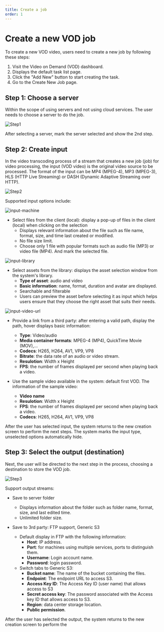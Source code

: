```yaml
---
title: Create a job
order: 1
---
```


# Create a new VOD job

To create a new VOD video, users need to create a new job by following these steps:

1. Visit the Video on Demand (VOD) dashboard.
2. Displays the default task list page.
3. Click the "Add New" button to start creating the task.
4. Go to the Create New Job page.

## Step 1: Choose a server

Within the scope of using servers and not using cloud services. The user needs to choose a server to do the job.

![Step1](/images/media-vod/job-management/create-step-1.png)

After selecting a server, mark the server selected and show the 2nd step.

## Step 2: Create input

In the video transcoding process of a stream that creates a new job (job) for video processing, the input (VOD video) is the original video source to be processed. The format of the input can be MP4 (MPEG-4), MP3 (MPEG-3), HLS (HTTP Live Streaming) or DASH (Dynamic Adaptive Streaming over HTTP).

![Step2](/images/media-vod/job-management/create-step-2.png)

Supported input options include:

![input-machine](/images/media-vod/job-management/input-machine.png)

- Select files from the client (local): display a pop-up of files in the client (local) when clicking on the selection
  - Displays relevant information about the file such as file name, format, size, and time last created or modified.
  - No file size limit.
  - Choose only 1 file with popular formats such as audio file (MP3) or video file (MP4). And mark the selected file.

![input-library](/images/media-vod/job-management/input-library.png)

- Select assets from the library: displays the asset selection window from the system's library.
  - **Type of asset**: audio and video
  - **Basic information**: name, format, duration and avatar are displayed.
  - Searchable and filterable
  - Users can preview the asset before selecting it as input which helps users ensure that they choose the right asset that suits their needs.

![input-video-url](/images/media-vod/job-management/input-video-url.png)

- Provide a link from a third party: after entering a valid path, display the path, hover displays basic information:
  - **Type**: Video/audio
  - **Media container formats**: MPEG-4 (MP4), QuickTime Movie (MOV),…
  - **Codecs**: H265, H264, AV1, VP9, VP8
  - **Bitrate**: the data rate of an audio or video stream.
  - **Resulotion**: Width x Height
  - **FPS**: the number of frames displayed per second when playing back a video.

- Use the sample video available in the system: default first VOD. The information of the sample video:
  - **Video name**
  - **Resulotion**: Width x Height
  - **FPS**: the number of frames displayed per second when playing back a video.
  - **Codecs**: H265, H264, AV1, VP9, VP8

After the user has selected input, the system returns to the new creation screen to perform the next steps. The system marks the input type, unselected options automatically hide.

## Step 3: Select the output (destination)

Next, the user will be directed to the next step in the process, choosing a destination to store the VOD job.

![Step3](/images/media-vod/job-management/create-step-3.png)

Support output streams:

- Save to server folder
  - Displays information about the folder such as folder name, format, size, and last edited time.
  - Unlimited folder size.

- Save to 3rd party: FTP support, Generic S3
  - Default display in FTP with the following information:
    - **Host**: IP address.
    - **Port**: for machines using multiple services, ports to distinguish them.
    - **Username**: Login account name.
    - **Password**: login password.
  - Switch tabs to Generic S3:
    - **Bucket name**: The name of the bucket containing the files.
    - **Endpoint**: The endpoint URL to access S3.
    - **Access Key ID**: The Access Key ID (user name) that allows access to S3
    - **Secret access key**: The password associated with the Access key ID that allows access to S3.
    - **Region**: data center storage location.
    - **Public permission**.

After the user has selected the output, the system returns to the new creation screen to perform the
